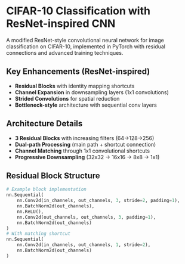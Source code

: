 # CIFAR-10 Classification with ResNet-inspired CNN

A modified ResNet-style convolutional neural network for image classification on CIFAR-10, implemented in PyTorch with residual connections and advanced training techniques.

## Key Enhancements (ResNet-inspired)
- **Residual Blocks** with identity mapping shortcuts
- **Channel Expansion** in downsampling layers (1x1 convolutions)
- **Strided Convolutions** for spatial reduction
- **Bottleneck-style** architecture with sequential conv layers

## Architecture Details
- **3 Residual Blocks** with increasing filters (64→128→256)
- **Dual-path Processing** (main path + shortcut connection)
- **Channel Matching** through 1x1 convolutional shortcuts
- **Progressive Downsampling** (32x32 → 16x16 → 8x8 → 1x1)

## Residual Block Structure
```python
# Example block implementation
nn.Sequential(
    nn.Conv2d(in_channels, out_channels, 3, stride=2, padding=1),
    nn.BatchNorm2d(out_channels),
    nn.ReLU(),
    nn.Conv2d(out_channels, out_channels, 3, padding=1),
    nn.BatchNorm2d(out_channels)
)
# With matching shortcut
nn.Sequential(
    nn.Conv2d(in_channels, out_channels, 1, stride=2),
    nn.BatchNorm2d(out_channels)
)